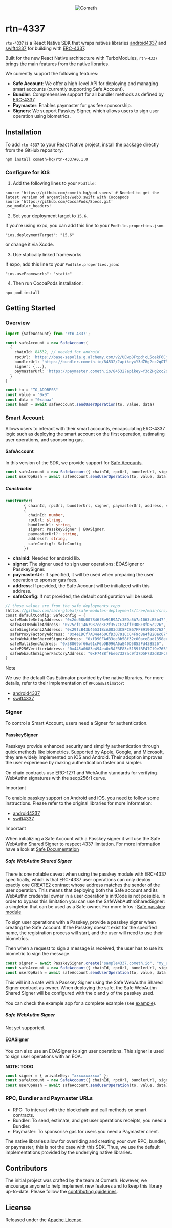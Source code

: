 <p align="center">
  <img src="https://github.com/cometh-hq/android4337/blob/3e30328458e6a441c0be632189d97a0896f5816b/cometh-logo.png" alt="Cometh"/>
</p>

# rtn-4337

`rtn-4337` is a React Native SDK that wraps natives libraries [android4337](https://github.com/cometh-hq/android4337) and [swift4337](https://github.com/cometh-hq/swift4337) for building with [ERC-4337](https://eips.ethereum.org/EIPS/eip-4337).

Built for the new React Native architecture with TurboModules, `rtn-4337` brings the main features from the native libraries.

We currently support the following features:

- **Safe Account**: We offer a high-level API for deploying and managing smart accounts (currently supporting Safe Account).
- **Bundler**: Comprehensive support for all bundler methods as defined
  by [ERC-4337](https://eips.ethereum.org/EIPS/eip-4337#rpc-methods-eth-namespace).
- **Paymaster**: Enables paymaster for gas fee sponsorship.
- **Signers**: We support Passkey Signer, which allows users to sign user operation using biometrics.

## Installation

To add `rtn-4337` to your React Native project, install the package directly from the GitHub repository:

```
npm install cometh-hq/rtn-4337#0.1.0
```

### Configure for iOS

1. Add the following lines to your `Podfile`:

```
source 'https://github.com/cometh-hq/pod-specs' # Needed to get the latest version of argentlabs/web3.swift with Cocoapods
source 'https://github.com/CocoaPods/Specs.git'
use_modular_headers!
```

2. Set your deployment target to `15.6`.

If you're using expo, you can add this line to your `Podfile.properties.json`:

```
"ios.deploymentTarget": "15.6"
```

or change it via Xcode.

3. Use statically linked frameworks

If expo, add this line to your `Podfile.properties.json`:

```
"ios.useFrameworks": "static"
```

4. Then run CocoaPods installation:

```
npx pod-install
```

## Getting Started

### Overview

```typescript
import {SafeAccount} from 'rtn-4337';

const safeAccount = new SafeAccount(
  {
    chainId: 84532, // needed for android
    rpcUrl: 'https://base-sepolia.g.alchemy.com/v2/UEwp8FtpdjcL5oekF6CjMzxe1D3768XU',
    bundlerUrl: 'https://bundler.cometh.io/84532/?apikey=Y3dZHg2cc2qOT9ukzvxZZ7jEloTqx5rx',
    signer: {...},
    paymasterUrl: 'https://paymaster.cometh.io/84532?apikey=Y3dZHg2cc2qOT9ukzvxZZ7jEloTqx5rx',
  }
)

const to = "TO_ADDRESS"
const value = "0x0"
const data = "0xaaaa"
const hash = await safeAccount.sendUserOperation(to, value, data)
```

### Smart Account

Allows users to interact with their smart accounts, encapsulating ERC-4337 logic such as deploying the smart account on the first operation,
estimating user operations, and sponsoring gas.

#### SafeAccount

In this version of the SDK, we provide support for [Safe Accounts](https://safe.global/).

```typescript
const safeAccount = new SafeAccount({ chainId, rpcUrl, bundlerUrl, signer, paymasterUrl });
const userOpHash = await safeAccount.sendUserOperation(to, value, data);
```

##### Constructor

```typescript
constructor(
        { chainId, rpcUrl, bundlerUrl, signer, paymasterUrl, address, safeConfig = defaultConfig }:
        {
          chainId: number,
          rpcUrl: string,
          bundlerUrl: string,
          signer: PasskeySigner | EOASigner,
          paymasterUrl?: string,
          address?: string,
          safeConfig?: SafeConfig
        })
```

- **chainId**: Needed for android lib.
- **signer**: The signer used to sign user operations: EOASigner or PasskeySigner.
- **paymasterUrl**: If specified, it will be used when preparing the user operation to sponsor gas fees.
- **address**: If provided, the Safe Account will be initialized with this address.
- **safeConfig**: If not provided, the default configuration will be used.

```swift
// these values are from the safe deployments repo
(https://github.com/safe-global/safe-modules-deployments/tree/main/src/assets/safe-4337-module)
const defaultConfig: SafeConfig = {
  safeModuleSetupAddress: "0x2dd68b007B46fBe91B9A7c3EDa5A7a1063cB5b47",
  safe4337ModuleAddress: "0x75cf11467937ce3F2f357CE24ffc3DBF8fD5c226",
  safeSingletonL2Address: "0x29fcB43b46531BcA003ddC8FCB67FFE91900C762",
  safeProxyFactoryAddress: "0x4e1DCf7AD4e460CfD30791CCC4F9c8a4f820ec67",
  safeWebAuthnSharedSignerAddress: "0xfD90FAd33ee8b58f32c00aceEad1358e4AFC23f9",
  safeMultiSendAddress: "0x38869bf66a61cF6bDB996A6aE40D5853Fd43B526",
  safeP256VerifierAddress: "0x445a0683e494ea0c5AF3E83c5159fBE47Cf9e765",
  safeWebauthnSignerFactoryAddress: "0xF7488fFbe67327ac9f37D5F722d83Fc900852Fbf"
}
```

> [!NOTE]  
> We use the default Gas Estimator provided by the native libraries. For more details, refer to their implementation of `RPCGasEstimator`:
>
> - [android4337](https://github.com/cometh-hq/android4337/blob/main/android4337/src/main/java/io/cometh/android4337/gasprice/RPCGasEstimator.kt)
> - [swift4337](https://github.com/cometh-hq/swift4337/blob/main/Sources/swift4337/gas-estimator/RPCGasEstimator.swift)

### Signer

To control a Smart Account, users need a Signer for authentication.

#### PasskeySigner

Passkeys provide enhanced security and simplify authentication through quick methods like biometrics. Supported by Apple, Google, and Microsoft, they are widely implemented on iOS and Android. Their adoption improves the user experience by making authentication faster and simpler.

On chain contracts use ERC-1271 and WebAuthn standards for verifying WebAuthn signatures with the secp256r1 curve.

> [!IMPORTANT]
> To enable passkey support on Android and iOS, you need to follow some instructions. Please refer to the original libraries for more information:
>
> - [android4337](https://github.com/cometh-hq/android4337?tab=readme-ov-file#passkey-signer)
> - [swift4337](https://github.com/cometh-hq/swift4337?tab=readme-ov-file#passkey-signer)

> [!IMPORTANT]  
> When initializing a Safe Account with a Passkey signer it will use the Safe WebAuthn Shared Signer to respect 4337 limitation. For more information have a look at [Safe Documentation](https://github.com/safe-global/safe-modules/tree/main/modules/passkey/contracts/4337#safe-webauthn-shared-signer)

##### Safe WebAuthn Shared Signer

There is one notable caveat when using the passkey module with ERC-4337 specifically, which is that ERC-4337 user operations can only deploy exactly one CREATE2 contract whose address matches the sender of the user operation. This means that deploying both the Safe account and its WebAuthn credential owner in a user operation's initCode is not possible.
In order to bypass this limitation you can use the SafeWebAuthnSharedSigner: a singleton that can be used as a Safe owner.
For more Infos : [Safe passkey module](https://github.com/safe-global/safe-modules/blob/main/modules/passkey/contracts/4337/README.md#overview)

To sign user operations with a Passkey, provide a passkey signer when creating the Safe Account.
If the Passkey doesn't exist for the specified name, the registration process will start, and the user will need to use their biometrics.

Then when a request to sign a message is received, the user has to use its biometric to sign the message.

```typescript
const signer = await PasskeySigner.create("sample4337.cometh.io", "my_user");
const safeAccount = new SafeAccount({ chainId, rpcUrl, bundlerUrl, signer, paymasterUrl });
const userOpHash = await safeAccount.sendUserOperation(to, value, data);
```

This will init a safe with a Passkey Signer using the Safe WebAuthn Shared Signer contract as owner.
When deploying the safe, the Safe WebAuthn Shared Signer will be configured with the x and y of the passkey used.

You can check the example app for a complete example (see [example](https://github.com/cometh-hq/rt-4337/tree/main/example)).

##### Safe WebAuthn Signer

Not yet supported.

#### EOASigner

You can also use an EOASigner to sign user operations. This signer is used to sign user operations with an EOA.

**NOTE: TODO**.

```typescript
const signer = { privateKey: "xxxxxxxxxxx" };
const safeAccount = new SafeAccount({ chainId, rpcUrl, bundlerUrl, signer, paymasterUrl });
const userOpHash = await safeAccount.sendUserOperation(to, value, data);
```

### RPC, Bundler and Paymaster URLs

- RPC: To interact with the blockchain and call methods on smart contracts.
- Bundler: To send, estimate, and get user operations receipts, you need a Bundler.
- Paymaster: To sponsorise gas for users you need a Paymaster client.

The native libraries allow for overriding and creating your own RPC, bundler, or paymaster; this is not the case with this SDK.
Thus, we use the default implementations provided by the underlying native libraries.

## Contributors

The initial project was crafted by the team at Cometh. However, we encourage anyone to help implement new features and to keep this library up-to-date. Please follow the [contributing guidelines](https://github.com/cometh-hq/rtn-4337/blob/main/CONTRIBUTING.md).

## License

Released under the [Apache License](https://github.com/cometh-hq/rtn-4337/blob/main/LICENSE.txt).
